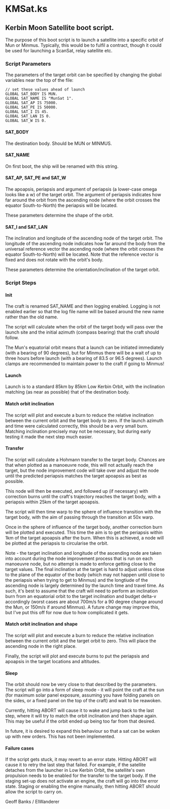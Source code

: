 # KMSat.ks

## Kerbin Moon Satellite boot script.

The purpose of this boot script is to launch a satellite into a specific orbit of Mun or Minmus. Typically, this would be to fulfil a contract, though it could be used for launching a ScanSat, relay satellite etc.

### Script Parameters

The parameters of the target orbit can be specified by changing the global variables near the top of the file:

    // set these values ahead of launch
    GLOBAL SAT_BODY IS MUN.
    GLOBAL SAT_NAME IS "MunSat 1".
    GLOBAL SAT_AP IS 75000.
    GLOBAL SAT_PE IS 50000.
    GLOBAL SAT_I IS 45.
    GLOBAL SAT_LAN IS 0.
    GLOBAL SAT_W IS 0.

#### SAT\_BODY

The destination body. Should be MUN or MINMUS.

#### SAT\_NAME

On first boot, the ship will be renamed with this string.

#### SAT\_AP, SAT\_PE and SAT\_W

The apoapsis, periapsis and argument of periapsis (a lower-case omega looks like a w) of the target orbit. The argument of periapsis indicates how far around the orbit from the ascending node (where the orbit crosses the equator South-to-North) the periapsis will be located.

These parameters determine the shape of the orbit.

#### SAT\_I and SAT\_LAN

The inclination and longitude of the ascending node of the target orbit. The longitude of the ascending node indicates how far around the body from the universal reference vector the ascending node (where the orbit crosses the equator South-to-North) will be located. Note that the reference vector is fixed and does not rotate with the orbit's body. 

These parameters determine the orientation/inclination of the target orbit.

### Script Steps

#### Init

The craft is renamed SAT\_NAME and then logging enabled. Logging is not enabled earlier so that the log file name will be based around the new name rather than the old name.

The script will calculate when the orbit of the target body will pass over the launch site and the initial azimuth (compass bearing) that the craft should follow.

The Mun's equatorial orbit means that a launch can be initiated immediately (with a bearing of 90 degrees), but for Minmus there will be a wait of up to three hours before launch (with a bearing of 83.5 or 96.5 degrees). Launch clamps are recommended to maintain power to the craft if going to Minmus!

#### Launch

Launch is to a standard 85km by 85km Low Kerbin Orbit, with the inclination matching (as near as possible) that of the destination body.

#### Match orbit inclination

The script will plot and execute a burn to reduce the relative inclination between the current orbit and the target body to zero. If the launch azimuth and time were calculated correctly, this should be a very small burn. Matching inclination precisely may not be necessary, but during early testing it made the next step much easier.

#### Transfer

The script will calculate a Hohmann transfer to the target body. Chances are that when plotted as a manoeuvre node, this will not actually reach the target, but the node improvement code will take over and adjust the node until the predicted periapsis matches the target apoapsis as best as possible.

This node will then be executed, and followed up (if necessary) with correction burns until the craft's trajectory reaches the target body, with a periapsis within 25km of the target apoapsis.

The script will then time warp to the sphere of influence transition with the target body, with the aim of passing through the transition at 50x warp.

Once in the sphere of influence of the target body, another correction burn will be plotted and executed. This time the aim is to get the periapsis within 1km of the target apoapsis after the burn. When this is achieved, a node will be plotted at the periapsis to circularise the orbit.

Note - the target inclination and longitude of the ascending node are taken into account during the node improvement process that is run on each manoeuvre node, but no attempt is made to enforce getting close to the target values. The final inclination at the target is hard to adjust unless close to the plane of the equator of the body (which may not happen until close to the periapsis when trying to get to Minmus) and the longtiude of the ascending node is largely determined by the launch time and travel time. As such, it's best to assume that the craft will need to perform an inclination burn from an equatorial orbit to the target incilnation and budget delta-v accordingly (worst cases are about 700m/s for a 90 degree change around the Mun, or 150m/s if around Minmus). A future change may improve this, but I've put this off for now due to how complicated it gets. 

#### Match orbit inclination and shape

The script will plot and execute a burn to reduce the relative inclination between the current orbit and the target orbit to zero. This will place the ascending node in the right place.

Finally, the script will plot and execute burns to put the periapsis and apoapsis in the target locations and altitudes.

#### Sleep

The orbit should now be very close to that described by the parameters. The script will go into a form of sleep mode - it will point the craft at the sun (for maximum solar panel exposure, assuming you have folding panels on the sides, or a fixed panel on the top of the craft) and wait to be reawoken.

Currently, hitting ABORT will cause it to wake and jump back to the last step, where it will try to match the orbit inclination and then shape again. This may be useful if the orbit ended up being too far from that desired.

In future, it is desired to expand this behaviour so that a sat can be woken up with new orders. This has not been implemented.

#### Failure cases

If the script gets stuck, it may revert to an error state. Hitting ABORT will cause it to retry the last step that failed. For example, if the satellite detaches from the launcher in Low Kerbin Orbit, the satellite's own propulsion needs to be enabled for the transfer to the target body. If the staging set-up does not activate an engine, the craft will go into the error state. Staging or enabling the engine manually, then hitting ABORT should allow the script to carry on.

Geoff Banks / ElWanderer
